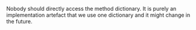 Nobody should directly access the method dictionary. It is purely an implementation artefact that we use one dictionary and it might change in the future.
